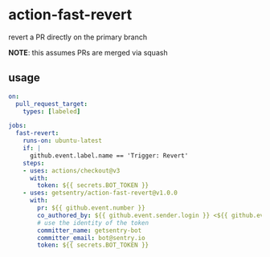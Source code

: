 action-fast-revert
==================

revert a PR directly on the primary branch

**NOTE**: this assumes PRs are merged via squash

## usage

```yaml
on:
  pull_request_target:
    types: [labeled]

jobs:
  fast-revert:
    runs-on: ubuntu-latest
    if: |
      github.event.label.name == 'Trigger: Revert'
    steps:
    - uses: actions/checkout@v3
      with:
        token: ${{ secrets.BOT_TOKEN }}
    - uses: getsentry/action-fast-revert@v1.0.0
      with:
        pr: ${{ github.event.number }}
        co_authored_by: ${{ github.event.sender.login }} <${{ github.event.sender.id }}+${{ github.event.sender.login }}@users.noreply.github.com>
        # use the identity of the token
        committer_name: getsentry-bot
        committer_email: bot@sentry.io
        token: ${{ secrets.BOT_TOKEN }}
```

